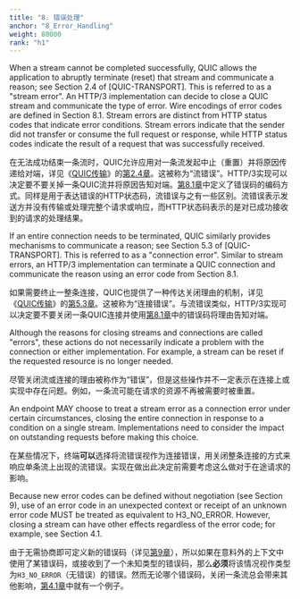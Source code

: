 ```yaml
---
title: "8. 错误处理"
anchor: "8_Error_Handling"
weight: 80000
rank: "h1"
---
```


When a stream cannot be completed successfully, QUIC allows the application to abruptly terminate (reset) that stream and communicate a reason; see Section 2.4 of [QUIC-TRANSPORT]. This is referred to as a "stream error". An HTTP/3 implementation can decide to close a QUIC stream and communicate the type of error. Wire encodings of error codes are defined in Section 8.1. Stream errors are distinct from HTTP status codes that indicate error conditions. Stream errors indicate that the sender did not transfer or consume the full request or response, while HTTP status codes indicate the result of a request that was successfully received.

在无法成功结束一条流时，QUIC允许应用对一条流发起中止（重置）并将原因传递给对端，详见《[QUIC传输]()》的[第2.4章]()。这被称为“流错误”。HTTP/3实现可以决定要不要关掉一条QUIC流并将原因告知对端。[第8.1章]()中定义了错误码的编码方式。同样是用于表达错误的HTTP状态码，流错误与之有一些区别。流错误表示发送方并没有传输或处理完整个请求或响应，而HTTP状态码表示的是对已成功接收到的请求的处理结果。

If an entire connection needs to be terminated, QUIC similarly provides mechanisms to communicate a reason; see Section 5.3 of [QUIC-TRANSPORT]. This is referred to as a "connection error". Similar to stream errors, an HTTP/3 implementation can terminate a QUIC connection and communicate the reason using an error code from Section 8.1.

如果需要终止一整条连接，QUIC也提供了一种传达关闭理由的机制，详见《[QUIC传输]()》的[第5.3章]()。这被称为“连接错误”。与流错误类似，HTTP/3实现可以决定要不要关闭一条QUIC连接并使用[第8.1章]()中的错误码将理由告知对端。

Although the reasons for closing streams and connections are called "errors", these actions do not necessarily indicate a problem with the connection or either implementation. For example, a stream can be reset if the requested resource is no longer needed.

尽管关闭流或连接的理由被称作为“错误”，但是这些操作并不一定表示在连接上或实现中存在问题。例如，一条流可能在请求的资源不再被需要时被重置。

An endpoint MAY choose to treat a stream error as a connection error under certain circumstances, closing the entire connection in response to a condition on a single stream. Implementations need to consider the impact on outstanding requests before making this choice.

在某些情况下，终端**可以**选择将流错误视作为连接错误，用关闭整条连接的方式来响应单条流上出现的流错误。实现在做出此决定前需要考虑这么做对于在途请求的影响。

Because new error codes can be defined without negotiation (see Section 9), use of an error code in an unexpected context or receipt of an unknown error code MUST be treated as equivalent to H3_NO_ERROR. However, closing a stream can have other effects regardless of the error code; for example, see Section 4.1.

由于无需协商即可定义新的错误码（详见[第9章]()），所以如果在意料外的上下文中使用了某错误码，或接收到了一个未知类型的错误码，那么**必须**将该情况视作类型为`H3_NO_ERROR`（无错误）的错误。然而无论哪个错误码，关闭一条流总会带来其他影响，[第4.1章]()中就有一个例子。
